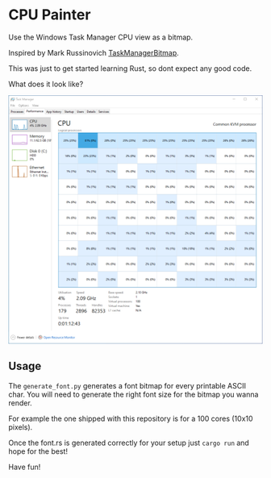 # CPU Painter

Use the Windows Task Manager CPU view as a bitmap.

Inspired by Mark Russinovich [TaskManagerBitmap](https://github.com/markrussinovich/TaskManagerBitmap).

This was just to get started learning Rust, so dont expect any good code.

What does it look like?

![demo](cpupainter.gif)

## Usage

The `generate_font.py` generates a font bitmap for every printable ASCII char. You will need to generate the right font size for the bitmap you wanna render.

For example the one shipped with this repository is for a 100 cores (10x10 pixels).

Once the font.rs is generated correctly for your setup just `cargo run` and hope for the best!

Have fun!